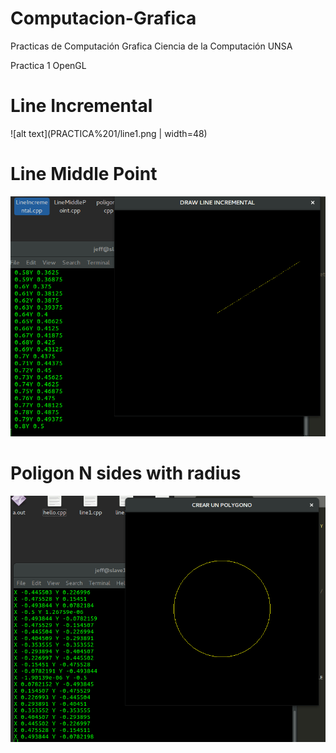 # Computacion-Grafica
Practicas de Computación Grafica Ciencia de la Computación UNSA

Practica 1 OpenGL

# Line Incremental

![alt text](PRACTICA%201/line1.png | width=48)

# Line Middle Point

![alt text](PRACTICA%201/line1.png)


# Poligon N sides with radius

![alt text](PRACTICA%201/poligono.png)
